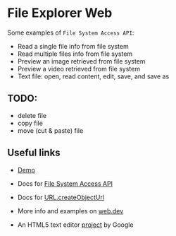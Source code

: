 # File Explorer Web

Some examples of `File System Access API`:

- Read a single file info from file system
- Read multiple files info from file system
- Preview an image retrieved from file system
- Preview a video retrieved from file system
- Text file: open, read content, edit, save, and save as

## TODO:

- delete file
- copy file
- move (cut & paste) file

## Useful links

- [Demo](https://danielzotti.github.io/file-explorer-web)

- Docs for [File System Access API](https://developer.mozilla.org/en-US/docs/Web/API/File_System_Access_API)

- Docs for [URL.createObjectUrl](https://developer.mozilla.org/en-US/docs/Web/API/URL/createObjectURL)

- More info and examples on [web.dev](https://web.dev/file-system-access/)

- An HTML5 text editor [project](https://github.com/GoogleChromeLabs/text-editor/) by Google

